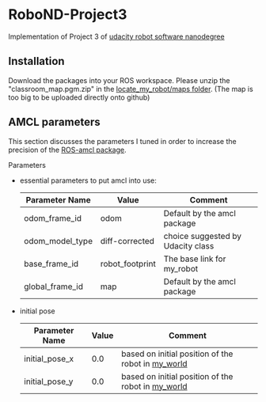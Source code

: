 # RoboND-Project3
Implementation of Project 3 of [udacity robot software nanodegree](https://blog.udacity.com/2019/01/learn-robotics-engineering-program.html)

## Installation

Download the packages into your ROS workspace. Please unzip the "classroom_map.pgm.zip" in the [locate_my_robot/maps folder](https://github.com/CenturyLiu/RoboND-Project3/tree/master/locate_my_robot/maps). (The map is too big to be uploaded directly onto github)

## AMCL parameters

This section discusses the parameters I tuned in order to increase the precision of the [ROS-amcl package](http://wiki.ros.org/amcl).

Parameters

- essential parameters to put amcl into use:
    
    |Parameter Name|Value|Comment|
    |---|---|---|
    |odom_frame_id|odom|Default by the amcl package|
    |odom_model_type|diff-corrected|choice suggested by Udacity class|
    |base_frame_id|robot_footprint|The base link for my_robot|
    |global_frame_id|map|Default by the amcl package|
    
- initial pose

    |Parameter Name|Value|Comment|
    |---|---|---|
    |initial_pose_x|0.0|based on initial position of the robot in [my_world](https://github.com/CenturyLiu/RoboND-Project3/blob/master/my_robot/launch/world.launch)|
    |initial_pose_y|0.0|based on initial position of the robot in [my_world](https://github.com/CenturyLiu/RoboND-Project3/blob/master/my_robot/launch/world.launch)|
    

